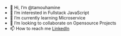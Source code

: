 - 👋 Hi, I’m @tamouhamine
- 👀 I’m interested in Fullstack JavaScript 
- 🌱 I’m currently learning Microservice 
- 💞️ I’m looking to collaborate on Opensource Projects
- 📫 How to reach me <a href='https://www.linkedin.com/in/amine-tamouh-6b729a157/'>LinkedIn</a>

<!---
tamouhamine/tamouhamine is a ✨ special ✨ repository because its `README.md` (this file) appears on your GitHub profile.
You can click the Preview link to take a look at your changes.
--->
